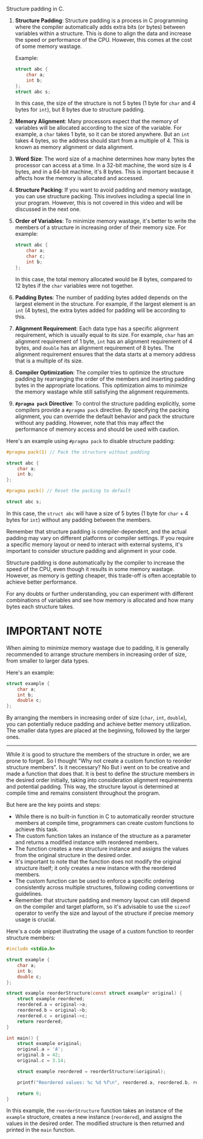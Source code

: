 Structure padding in C.


1. **Structure Padding**: Structure padding is a process in C programming where the compiler automatically adds extra bits (or bytes) between variables within a structure. This is done to align the data and increase the speed or performance of the CPU. However, this comes at the cost of some memory wastage.

    Example:
    ```c
    struct abc {
        char a;
        int b;
    };
    struct abc s;
    ```
    In this case, the size of the structure is not 5 bytes (1 byte for `char` and 4 bytes for `int`), but 8 bytes due to structure padding.

2. **Memory Alignment**: Many processors expect that the memory of variables will be allocated according to the size of the variable. For example, a `char` takes 1 byte, so it can be stored anywhere. But an `int` takes 4 bytes, so the address should start from a multiple of 4. This is known as memory alignment or data alignment.

3. **Word Size**: The word size of a machine determines how many bytes the processor can access at a time. In a 32-bit machine, the word size is 4 bytes, and in a 64-bit machine, it's 8 bytes. This is important because it affects how the memory is allocated and accessed.

4. **Structure Packing**: If you want to avoid padding and memory wastage, you can use structure packing. This involves including a special line in your program. However, this is not covered in this video and will be discussed in the next one.

5. **Order of Variables**: To minimize memory wastage, it's better to write the members of a structure in increasing order of their memory size. For example:
    ```c
    struct abc {
        char a;
        char c;
        int b;
    };
    ```
    In this case, the total memory allocated would be 8 bytes, compared to 12 bytes if the `char` variables were not together.

6. **Padding Bytes**: The number of padding bytes added depends on the largest element in the structure. For example, if the largest element is an `int` (4 bytes), the extra bytes added for padding will be according to this.


7. **Alignment Requirement**: Each data type has a specific alignment requirement, which is usually equal to its size. For example, `char` has an alignment requirement of 1 byte, `int` has an alignment requirement of 4 bytes, and `double` has an alignment requirement of 8 bytes. The alignment requirement ensures that the data starts at a memory address that is a multiple of its size.

8. **Compiler Optimization**: The compiler tries to optimize the structure padding by rearranging the order of the members and inserting padding bytes in the appropriate locations. This optimization aims to minimize the memory wastage while still satisfying the alignment requirements.

9. **`#pragma pack` Directive**: To control the structure padding explicitly, some compilers provide a `#pragma pack` directive. By specifying the packing alignment, you can override the default behavior and pack the structure without any padding. However, note that this may affect the performance of memory access and should be used with caution.

Here's an example using `#pragma pack` to disable structure padding:
```c
#pragma pack(1) // Pack the structure without padding

struct abc {
    char a;
    int b;
};

#pragma pack() // Reset the packing to default

struct abc s;
```

In this case, the `struct abc` will have a size of 5 bytes (1 byte for `char` + 4 bytes for `int`) without any padding between the members.

Remember that structure padding is compiler-dependent, and the actual padding may vary on different platforms or compiler settings. If you require a specific memory layout or need to interact with external systems, it's important to consider structure padding and alignment in your code.


Structure padding is done automatically by the compiler to increase the speed of the CPU, even though it results in some memory wastage. However, as memory is getting cheaper, this trade-off is often acceptable to achieve better performance.

For any doubts or further understanding, you can experiment with different combinations of variables and see how memory is allocated and how many bytes each structure takes.


# IMPORTANT NOTE
When aiming to minimize memory wastage due to padding, it is generally recommended to arrange structure members in increasing order of size, from smaller to larger data types. 

Here's an example:
```c
struct example {
    char a;
    int b;
    double c;
};
```

By arranging the members in increasing order of size (`char`, `int`, `double`), you can potentially reduce padding and achieve better memory utilization. The smaller data types are placed at the beginning, followed by the larger ones.

-------------------------------------------------------------------------------------------------------------
While it is good to structure the members of the structure in order, we are prone to forget.
So I thought "Why not create a custom function to reorder structure members".
Is it neccessary?
No
But i went on to be creative and made a function that does that.
It is best to define the structure members in the desired order initially, taking into consideration alignment requirements and potential padding. This way, the structure layout is determined at compile time and remains consistent throughout the program.

But here are the key points and steps:

- While there is no built-in function in C to automatically reorder structure members at compile time, programmers can create custom functions to achieve this task.
- The custom function takes an instance of the structure as a parameter and returns a modified instance with reordered members.
- The function creates a new structure instance and assigns the values from the original structure in the desired order.
- It's important to note that the function does not modify the original structure itself; it only creates a new instance with the reordered members.
- The custom function can be used to enforce a specific ordering consistently across multiple structures, following coding conventions or guidelines.
- Remember that structure padding and memory layout can still depend on the compiler and target platform, so it's advisable to use the `sizeof` operator to verify the size and layout of the structure if precise memory usage is crucial.

Here's a code snippet illustrating the usage of a custom function to reorder structure members:

```c
#include <stdio.h>

struct example {
    char a;
    int b;
    double c;
};

struct example reorderStructure(const struct example* original) {
    struct example reordered;
    reordered.a = original->a;
    reordered.b = original->b;
    reordered.c = original->c;
    return reordered;
}

int main() {
    struct example original;
    original.a = 'A';
    original.b = 42;
    original.c = 3.14;

    struct example reordered = reorderStructure(&original);

    printf("Reordered values: %c %d %f\n", reordered.a, reordered.b, reordered.c);

    return 0;
}
```

In this example, the `reorderStructure` function takes an instance of the `example` structure, creates a new instance (`reordered`), and assigns the values in the desired order. The modified structure is then returned and printed in the `main` function.